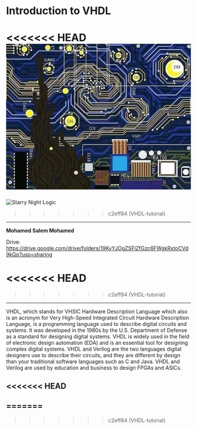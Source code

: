 # __Introduction to VHDL__

<<<<<<< HEAD
![Starry Night Logic](https://github.com/Mohamedsalem80/VHDL-tutorial/blob/main/assets/starrynightlogic.jpeg)
=======
![Starry Night Logic](../assets/starrynightlogic.jpeg)
>>>>>>> c2eff84 (VHDL-tutorial)

---

__Mohamed Salem Mohamed__

Drive: https://drive.google.com/drive/folders/19KyYJOgZSFlZfGzc6FWgkRxtoCVd9kQp?usp=sharing

<<<<<<< HEAD
=======

>>>>>>> c2eff84 (VHDL-tutorial)
---

VHDL, which stands for VHSIC Hardware Description Language which also is an acronym for Very High-Speed Integrated Circuit Hardware Description Language, is a programming language used to describe digital circuits and systems. It was developed in the 1980s by the U.S. Department of Defense as a standard for designing digital systems. VHDL is widely used in the field of electronic design automation (EDA) and is an essential tool for designing complex digital systems. VHDL and Verilog are the two languages digital designers use to describe their circuits, and they are different by design than your traditional software languages such as C and Java. VHDL and Verilog are used by education and business to design FPGAs and ASICs.

<<<<<<< HEAD
---
=======
---
>>>>>>> c2eff84 (VHDL-tutorial)
